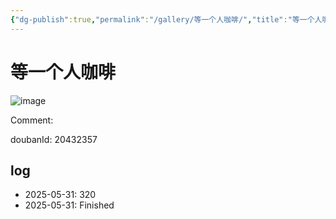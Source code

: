 ```yaml
---
{"dg-publish":true,"permalink":"/gallery/等一个人咖啡/","title":"等一个人咖啡","created":"2025-06-25T14:18:45.747+08:00"}
---
```



# 等一个人咖啡

![image](https://hiraeth-picbed.oss-cn-beijing.aliyuncs.com/20250531153844.webp)

Comment: 



doubanId: 20432357

## log

- 2025-05-31: 320
- 2025-05-31: Finished
